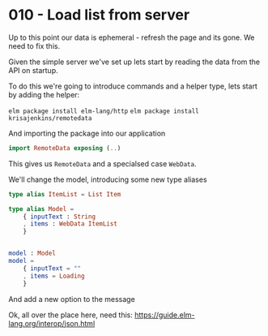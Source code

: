 # 010 - Load list from server

Up to this point our data is ephemeral - refresh the page and its gone. We need to fix this.

Given the simple server we've set up lets start by reading the data from the API on startup.

To do this we're going to introduce commands and a helper type, lets start by adding the helper:

`elm package install elm-lang/http`
`elm package install krisajenkins/remotedata`

And importing the package into our application

```elm
import RemoteData exposing (..)
```

This gives us `RemoteData` and a specialsed case `WebData`.

We'll change the model, introducing some new type aliases

```elm
type alias ItemList = List Item

type alias Model =
    { inputText : String
    , items : WebData ItemList
    }


model : Model
model =
    { inputText = ""
    , items = Loading
    }
```

And add a new option to the message

Ok, all over the place here, need this: https://guide.elm-lang.org/interop/json.html